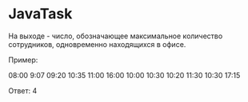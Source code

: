 # JavaTask
На выходе - число, обозначающее максимальное количество сотрудников, одновременно находящихся в офисе.

Пример:
 
08:00 9:07
09:20 10:35
11:00 16:00
10:00 10:30
10:20 11:30
10:30 17:15

Ответ: 4
